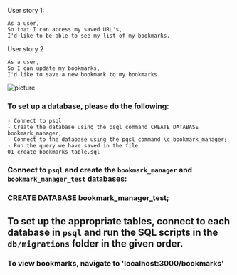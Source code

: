 User story 1:

```
As a user,
So that I can access my saved URL's,
I'd like to be able to see my list of my bookmarks.
```
User story 2
```
As a user,
So I can update my bookmarks,
I'd like to save a new bookmark to my bookmarks.
```

![picture](https://raw.githubusercontent.com/rhc07/bookmark_manager/master/images/Screenshot%202021-02-22%20at%2015.10.18.png)

### To set up a database, please do the following:

```
- Connect to psql
- Create the database using the psql command CREATE DATABASE bookmark_manager;
- Connect to the database using the pqsl command \c bookmark_manager;
- Run the query we have saved in the file 01_create_bookmarks_table.sql
```

### Connect to `psql` and create the `bookmark_manager` and `bookmark_manager_test` databases:

### CREATE DATABASE bookmark_manager_test;

## To set up the appropriate tables, connect to each database in `psql` and run the SQL scripts in the `db/migrations` folder in the given order.

### To view bookmarks, navigate to 'localhost:3000/bookmarks'
